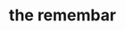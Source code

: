 ---
pid: CH884
title: the remembar
location_transcription: the very top of william penn's head
zipcode: 
outside_phl: 
neighborhood: 
age: 
age_range: 
instagram: 
image_file_name: CH_884.jpg
proposal_transcription: 
topic: Unknown
topic_summary: '0'
type: Other No Form
keywords_other: 
credit: 
image_labels: 
twitter: 
facebook: 
permalink: "/monuments/ch884/"
layout: item-page
---